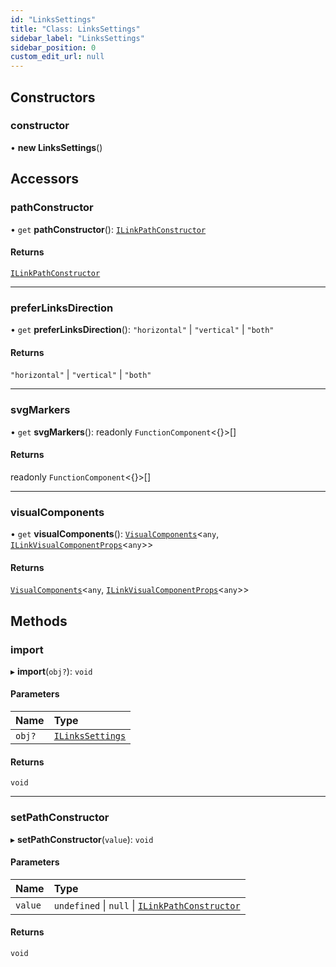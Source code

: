 ```yaml
---
id: "LinksSettings"
title: "Class: LinksSettings"
sidebar_label: "LinksSettings"
sidebar_position: 0
custom_edit_url: null
---
```


## Constructors

### constructor

• **new LinksSettings**()

## Accessors

### pathConstructor

• `get` **pathConstructor**(): [`ILinkPathConstructor`](../#ilinkpathconstructor)

#### Returns

[`ILinkPathConstructor`](../#ilinkpathconstructor)

___

### preferLinksDirection

• `get` **preferLinksDirection**(): ``"horizontal"`` \| ``"vertical"`` \| ``"both"``

#### Returns

``"horizontal"`` \| ``"vertical"`` \| ``"both"``

___

### svgMarkers

• `get` **svgMarkers**(): readonly `FunctionComponent`<{}\>[]

#### Returns

readonly `FunctionComponent`<{}\>[]

___

### visualComponents

• `get` **visualComponents**(): [`VisualComponents`](VisualComponents.md)<`any`, [`ILinkVisualComponentProps`](../interfaces/ILinkVisualComponentProps.md)<`any`\>\>

#### Returns

[`VisualComponents`](VisualComponents.md)<`any`, [`ILinkVisualComponentProps`](../interfaces/ILinkVisualComponentProps.md)<`any`\>\>

## Methods

### import

▸ **import**(`obj?`): `void`

#### Parameters

| Name | Type |
| :------ | :------ |
| `obj?` | [`ILinksSettings`](../interfaces/ILinksSettings.md) |

#### Returns

`void`

___

### setPathConstructor

▸ **setPathConstructor**(`value`): `void`

#### Parameters

| Name | Type |
| :------ | :------ |
| `value` | `undefined` \| ``null`` \| [`ILinkPathConstructor`](../#ilinkpathconstructor) |

#### Returns

`void`
